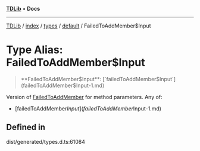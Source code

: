 [**TDLib**](../../../../../../README.md) • **Docs**

***

[TDLib](../../../../../../modules.md) / [index](../../../../../README.md) / [types](../../../README.md) / [default](../README.md) / FailedToAddMember$Input

# Type Alias: FailedToAddMember$Input

> **FailedToAddMember$Input**: [`failedToAddMember$Input`](failedToAddMember$Input-1.md)

Version of [FailedToAddMember](FailedToAddMember.md) for method parameters.
Any of:
- [failedToAddMember$Input](failedToAddMember$Input-1.md)

## Defined in

dist/generated/types.d.ts:61084
